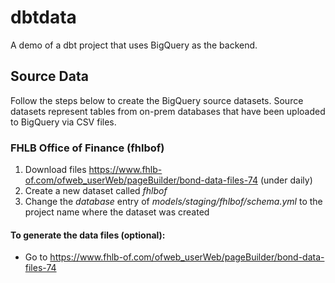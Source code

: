 # dbtdata

A demo of a dbt project that uses BigQuery as the backend.

## Source Data

Follow the steps below to create the BigQuery source datasets. Source datasets represent tables from on-prem databases that have been uploaded to BigQuery via CSV files.

### FHLB Office of Finance (fhlbof)

1. Download files https://www.fhlb-of.com/ofweb_userWeb/pageBuilder/bond-data-files-74 (under daily)
2. Create a new dataset called *fhlbof*
3. Change the *database* entry of *models/staging/fhlbof/schema.yml* to the project name where the dataset was created

#### To generate the data files (optional):

- Go to https://www.fhlb-of.com/ofweb_userWeb/pageBuilder/bond-data-files-74







